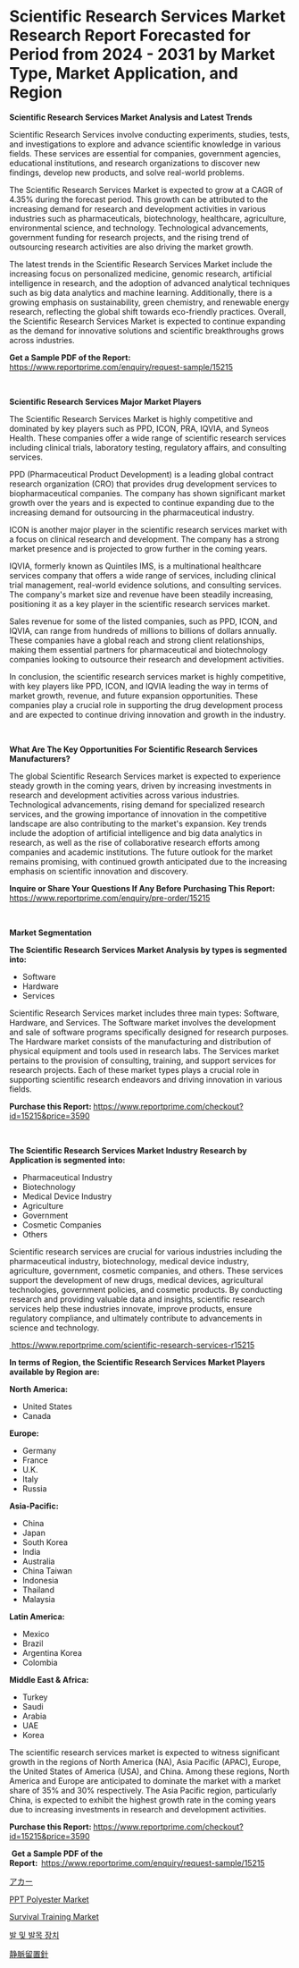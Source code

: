 <p><h1>Scientific Research Services Market Research Report Forecasted for Period from 2024 -  2031 by Market Type, Market Application, and Region</h1></p><p><strong>Scientific Research Services Market Analysis and Latest Trends</strong></p>
<p><p>Scientific Research Services involve conducting experiments, studies, tests, and investigations to explore and advance scientific knowledge in various fields. These services are essential for companies, government agencies, educational institutions, and research organizations to discover new findings, develop new products, and solve real-world problems.</p><p>The Scientific Research Services Market is expected to grow at a CAGR of 4.35% during the forecast period. This growth can be attributed to the increasing demand for research and development activities in various industries such as pharmaceuticals, biotechnology, healthcare, agriculture, environmental science, and technology. Technological advancements, government funding for research projects, and the rising trend of outsourcing research activities are also driving the market growth.</p><p>The latest trends in the Scientific Research Services Market include the increasing focus on personalized medicine, genomic research, artificial intelligence in research, and the adoption of advanced analytical techniques such as big data analytics and machine learning. Additionally, there is a growing emphasis on sustainability, green chemistry, and renewable energy research, reflecting the global shift towards eco-friendly practices. Overall, the Scientific Research Services Market is expected to continue expanding as the demand for innovative solutions and scientific breakthroughs grows across industries.</p></p>
<p><strong>Get a Sample PDF of the Report:&nbsp;</strong> <a href="https://www.reportprime.com/enquiry/request-sample/15215">https://www.reportprime.com/enquiry/request-sample/15215</a></p>
<p>&nbsp;</p>
<p><strong>Scientific Research Services Major Market Players</strong></p>
<p><p>The Scientific Research Services Market is highly competitive and dominated by key players such as PPD, ICON, PRA, IQVIA, and Syneos Health. These companies offer a wide range of scientific research services including clinical trials, laboratory testing, regulatory affairs, and consulting services.</p><p>PPD (Pharmaceutical Product Development) is a leading global contract research organization (CRO) that provides drug development services to biopharmaceutical companies. The company has shown significant market growth over the years and is expected to continue expanding due to the increasing demand for outsourcing in the pharmaceutical industry.</p><p>ICON is another major player in the scientific research services market with a focus on clinical research and development. The company has a strong market presence and is projected to grow further in the coming years.</p><p>IQVIA, formerly known as Quintiles IMS, is a multinational healthcare services company that offers a wide range of services, including clinical trial management, real-world evidence solutions, and consulting services. The company's market size and revenue have been steadily increasing, positioning it as a key player in the scientific research services market.</p><p>Sales revenue for some of the listed companies, such as PPD, ICON, and IQVIA, can range from hundreds of millions to billions of dollars annually. These companies have a global reach and strong client relationships, making them essential partners for pharmaceutical and biotechnology companies looking to outsource their research and development activities.</p><p>In conclusion, the scientific research services market is highly competitive, with key players like PPD, ICON, and IQVIA leading the way in terms of market growth, revenue, and future expansion opportunities. These companies play a crucial role in supporting the drug development process and are expected to continue driving innovation and growth in the industry.</p></p>
<p>&nbsp;</p>
<p><strong>What Are The Key Opportunities For Scientific Research Services Manufacturers?</strong></p>
<p><p>The global Scientific Research Services market is expected to experience steady growth in the coming years, driven by increasing investments in research and development activities across various industries. Technological advancements, rising demand for specialized research services, and the growing importance of innovation in the competitive landscape are also contributing to the market's expansion. Key trends include the adoption of artificial intelligence and big data analytics in research, as well as the rise of collaborative research efforts among companies and academic institutions. The future outlook for the market remains promising, with continued growth anticipated due to the increasing emphasis on scientific innovation and discovery.</p></p>
<p><strong>Inquire or Share Your Questions If Any Before Purchasing This Report:</strong> <a href="https://www.reportprime.com/enquiry/pre-order/15215">https://www.reportprime.com/enquiry/pre-order/15215</a></p>
<p>&nbsp;</p>
<p><strong>Market Segmentation</strong></p>
<p><strong>The Scientific Research Services Market Analysis by types is segmented into:</strong></p>
<p><ul><li>Software</li><li>Hardware</li><li>Services</li></ul></p>
<p><p>Scientific Research Services market includes three main types: Software, Hardware, and Services. The Software market involves the development and sale of software programs specifically designed for research purposes. The Hardware market consists of the manufacturing and distribution of physical equipment and tools used in research labs. The Services market pertains to the provision of consulting, training, and support services for research projects. Each of these market types plays a crucial role in supporting scientific research endeavors and driving innovation in various fields.</p></p>
<p><strong>Purchase this Report:&nbsp;</strong><a href="https://www.reportprime.com/checkout?id=15215&price=3590">https://www.reportprime.com/checkout?id=15215&price=3590</a></p>
<p>&nbsp;</p>
<p><strong>The Scientific Research Services Market Industry Research by Application is segmented into:</strong></p>
<p><ul><li>Pharmaceutical Industry</li><li>Biotechnology</li><li>Medical Device Industry</li><li>Agriculture</li><li>Government</li><li>Cosmetic Companies</li><li>Others</li></ul></p>
<p><p>Scientific research services are crucial for various industries including the pharmaceutical industry, biotechnology, medical device industry, agriculture, government, cosmetic companies, and others. These services support the development of new drugs, medical devices, agricultural technologies, government policies, and cosmetic products. By conducting research and providing valuable data and insights, scientific research services help these industries innovate, improve products, ensure regulatory compliance, and ultimately contribute to advancements in science and technology.</p></p>
<p><a href="https://www.reportprime.com/scientific-research-services-r15215">&nbsp;https://www.reportprime.com/scientific-research-services-r15215</a></p>
<p><strong>In terms of Region, the Scientific Research Services Market Players available by Region are:</strong></p>
<p>
    <p> <strong> North America: </strong>
        <ul>
            <li>United States</li>
            <li>Canada</li>
        </ul>
        </p> 
    <p> <strong> Europe: </strong>
        <ul>
            <li>Germany</li>
            <li>France</li>
            <li>U.K.</li>
            <li>Italy</li>
            <li>Russia</li>
        </ul>
        </p> 
    <p> <strong> Asia-Pacific: </strong>
        <ul>
            <li>China</li>
            <li>Japan</li>
            <li>South Korea</li>
            <li>India</li>
            <li>Australia</li>
            <li>China Taiwan</li>
            <li>Indonesia</li>
            <li>Thailand</li>
            <li>Malaysia</li>
        </ul>
        </p> 
    <p> <strong> Latin America: </strong>
        <ul>
            <li>Mexico</li>
            <li>Brazil</li>
            <li>Argentina Korea</li>
            <li>Colombia</li>
        </ul>
        </p> 
    <p> <strong> Middle East & Africa: </strong>
        <ul>
            <li>Turkey</li>
            <li>Saudi</li>
            <li>Arabia</li>
            <li>UAE</li>
            <li>Korea</li>
        </ul>
    </p>
    </p>
<p><p>The scientific research services market is expected to witness significant growth in the regions of North America (NA), Asia Pacific (APAC), Europe, the United States of America (USA), and China. Among these regions, North America and Europe are anticipated to dominate the market with a market share of 35% and 30% respectively. The Asia Pacific region, particularly China, is expected to exhibit the highest growth rate in the coming years due to increasing investments in research and development activities.</p></p>
<p><strong>Purchase this Report: </strong><a href="https://www.reportprime.com/checkout?id=15215&price=3590">https://www.reportprime.com/checkout?id=15215&price=3590</a></p>
<p>&nbsp;<strong>Get a Sample PDF of the Report:&nbsp;&nbsp;</strong><a href="https://www.reportprime.com/enquiry/request-sample/15215">https://www.reportprime.com/enquiry/request-sample/15215</a></p>
<p><strong></strong></p>
<p><p><a href="https://medium.com/@bonniehoppe1/2024%E5%B9%B4%E3%81%8B%E3%82%892031%E5%B9%B4%E3%81%BE%E3%81%A7%E3%81%AE%E6%9C%9F%E9%96%93%E3%81%AEacar%E5%B8%82%E5%A0%B4%E5%88%86%E6%9E%90%E3%81%A8sze%E4%BA%88%E6%B8%AC-357ea8e42cd6">アカー</a></p><p><a href="https://www.linkedin.com/pulse/insights-ppt-polyester-market-size-analysing-share-trends-growth-idoxe?trackingId=jkiA13DXtDrSMEAqTkXpcQ%3D%3D">PPT Polyester Market</a></p><p><a href="https://github.com/JameTravis/Market-Research-Report-List-4/blob/main/survival-training-market.md">Survival Training Market</a></p><p><a href="https://medium.com/@dessierohan2023/%EB%B0%9C%EA%B3%BC-%EB%B0%9C%EB%AA%A9-%EC%9E%A5%EC%B9%98-%EC%8B%9C%EC%9E%A5-%EC%A1%B0%EC%82%AC-%EB%B3%B4%EA%B3%A0%EC%84%9C-2024%EB%85%84%EB%B6%80%ED%84%B0-2031%EB%85%84%EA%B9%8C%EC%A7%80%EC%9D%98-%EC%97%AD%EC%82%AC%EC%99%80-%EC%98%88%EC%B8%A1-d1fed126be64">발 및 발목 장치</a></p><p><a href="https://medium.com/@trevawiszk20231/%E8%A1%80%E7%AE%A1%E6%8B%98%E6%9D%9F%E9%87%9D%E5%B8%82%E5%A0%B4-%E7%A8%AE%E9%A1%9E-%E5%BF%9C%E7%94%A8-%E5%9C%B0%E7%90%86%E5%88%A5%E3%81%AE%E5%8C%85%E6%8B%AC%E7%9A%84%E8%A9%95%E4%BE%A1-a30e5bec184c">静脈留置針</a></p></p>